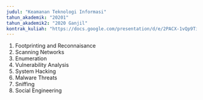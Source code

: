 ```yaml
---
judul: "Keamanan Teknologi Informasi"
tahun_akademik: "20201"
tahun_akademik2: "2020 Ganjil"
kontrak_kuliah: "https://docs.google.com/presentation/d/e/2PACX-1vQp9TiP__GDIaI_sAdzWeQETRRBcn-QF-Dq28B830fzGcgL8HjLWP4VH_42CyrF9mq1V5EI9QMn5qZs/pub?start=false&loop=false&delayms=3000"
---
```


1. Footprinting and Reconnaisance
2. Scanning Networks
3. Enumeration
4. Vulnerability Analysis
5. System Hacking
6. Malware Threats
7. Sniffing
8. Social Engineering